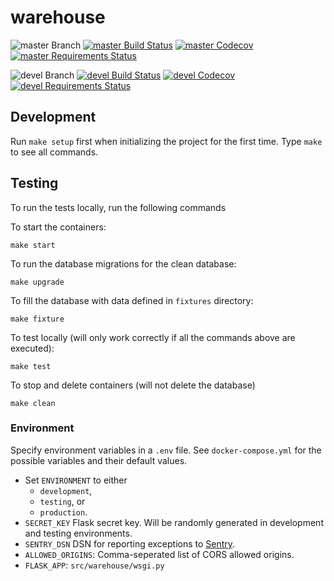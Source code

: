 # warehouse

![master Branch](https://img.shields.io/badge/branch-master-blue.svg)
[![master Build Status](https://travis-ci.org/DD-DeCaF/warehouse.svg?branch=master)](https://travis-ci.org/DD-DeCaF/warehouse)
[![master Codecov](https://codecov.io/gh/DD-DeCaF/warehouse/branch/master/graph/badge.svg)](https://codecov.io/gh/DD-DeCaF/warehouse/branch/master)
[![master Requirements Status](https://requires.io/github/DD-DeCaF/warehouse/requirements.svg?branch=master)](https://requires.io/github/DD-DeCaF/warehouse/requirements/?branch=master)

![devel Branch](https://img.shields.io/badge/branch-devel-blue.svg)
[![devel Build Status](https://travis-ci.org/DD-DeCaF/warehouse.svg?branch=devel)](https://travis-ci.org/DD-DeCaF/warehouse)
[![devel Codecov](https://codecov.io/gh/DD-DeCaF/warehouse/branch/devel/graph/badge.svg)](https://codecov.io/gh/DD-DeCaF/warehouse/branch/devel)
[![devel Requirements Status](https://requires.io/github/DD-DeCaF/warehouse/requirements.svg?branch=devel)](https://requires.io/github/DD-DeCaF/warehouse/requirements/?branch=devel)


## Development

Run `make setup` first when initializing the project for the first time. Type
`make` to see all commands.

## Testing

To run the tests locally, run the following commands

To start the containers:
```
make start
```

To run the database migrations for the clean database:
```
make upgrade
```

To fill the database with data defined in `fixtures` directory:
```
make fixture
```

To test locally (will only work correctly if all the commands above are executed):
```
make test
```

To stop and delete containers (will not delete the database)
```
make clean
```

### Environment

Specify environment variables in a `.env` file. See `docker-compose.yml` for the
possible variables and their default values.

* Set `ENVIRONMENT` to either
  * `development`,
  * `testing`, or
  * `production`.
* `SECRET_KEY` Flask secret key. Will be randomly generated in development and testing environments.
* `SENTRY_DSN` DSN for reporting exceptions to
  [Sentry](https://docs.sentry.io/clients/python/integrations/flask/).
* `ALLOWED_ORIGINS`: Comma-seperated list of CORS allowed origins.
* `FLASK_APP`: `src/warehouse/wsgi.py`
